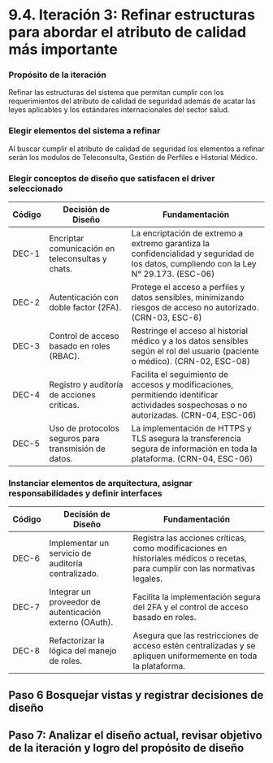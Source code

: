 # 9.4. Iteración 3: Refinar estructuras para abordar el atributo de calidad más importante

### Propósito de la iteración
Refinar las estructuras del sistema que permitan cumplir con los requerimientos del atributo de calidad de seguridad además de acatar las leyes aplicables y los estándares internacionales del sector salud.

### Elegir elementos del sistema a refinar
Al buscar cumplir el atributo de calidad de seguridad los elementos a refinar serán los modulos de Teleconsulta, Gestión de Perfiles e Historial Médico.

### Elegir conceptos de diseño que satisfacen el driver seleccionado

| Código   | Decisión de Diseño                              | Fundamentación                                                                                                               |
|----------|-------------------------------------------------|----------------------------------------------------------------------------------------------------------------------------|
| DEC-1    | Encriptar comunicación en teleconsultas y chats. | La encriptación de extremo a extremo garantiza la confidencialidad y seguridad de los datos, cumpliendo con la Ley N° 29.173. (ESC-06)|
| DEC-2    | Autenticación con doble factor (2FA).            | Protege el acceso a perfiles y datos sensibles, minimizando riesgos de acceso no autorizado. (CRN-03, ESC-6)                  |
| DEC-3    | Control de acceso basado en roles (RBAC).        | Restringe el acceso al historial médico y a los datos sensibles según el rol del usuario (paciente o médico). (CRN-02, ESC-08)          |
| DEC-4    | Registro y auditoría de acciones críticas.       | Facilita el seguimiento de accesos y modificaciones, permitiendo identificar actividades sospechosas o no autorizadas. (CRN-04, ESC-06)      |
| DEC-5    | Uso de protocolos seguros para transmisión de datos.| La implementación de HTTPS y TLS asegura la transferencia segura de información en toda la plataforma.  (CRN-04, ESC-06)                 |


### Instanciar elementos de arquitectura, asignar responsabilidades y definir interfaces

| Código   | Decisión de Diseño                                     | Fundamentación                                                                                                                |
|----------|--------------------------------------------------------|-----------------------------------------------------------------------------------------------------------------------------|
| DEC-6    | Implementar un servicio de auditoría centralizado.     | Registra las acciones críticas, como modificaciones en historiales médicos o recetas, para cumplir con las normativas legales.|
| DEC-7    | Integrar un proveedor de autenticación externo (OAuth).| Facilita la implementación segura del 2FA y el control de acceso basado en roles.                                            |
| DEC-8    | Refactorizar la lógica del manejo de roles.            | Asegura que las restricciones de acceso estén centralizadas y se apliquen uniformemente en toda la plataforma.                |


## Paso 6 Bosquejar vistas y registrar decisiones de diseño

## Paso 7: Analizar el diseño actual, revisar objetivo de la iteración y logro del propósito de diseño


